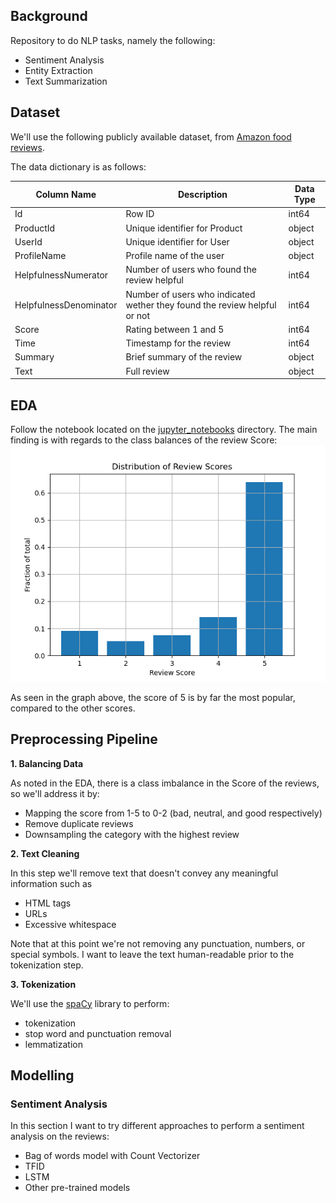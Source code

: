 ## Background

Repository to do NLP tasks, namely the following:

- Sentiment Analysis
- Entity Extraction
- Text Summarization

## Dataset

We'll use the following publicly available dataset, from [Amazon food reviews](https://www.kaggle.com/datasets/snap/amazon-fine-food-reviews/data).

The data dictionary is as follows:

| Column Name            | Description                                                               | Data Type |
| ---------------------- | ------------------------------------------------------------------------- | --------- |
| Id                     | Row ID                                                                    | int64     |
| ProductId              | Unique identifier for Product                                             | object    |
| UserId                 | Unique identifier for User                                                | object    |
| ProfileName            | Profile name of the user                                                  | object    |
| HelpfulnessNumerator   | Number of users who found the review helpful                              | int64     |
| HelpfulnessDenominator | Number of users who indicated wether they found the review helpful or not | int64     |
| Score                  | Rating between 1 and 5                                                    | int64     |
| Time                   | Timestamp for the review                                                  | int64     |
| Summary                | Brief summary of the review                                               | object    |
| Text                   | Full review                                                               | object    |


## EDA

Follow the notebook located on the [jupyter_notebooks](https://github.com/bcrodrigo/nlp_reviews/tree/main/jupyter_notebooks) directory. The main finding is with regards to the class balances of the review Score:
![score_dist](images/review_score_dist.png)


As seen in the graph above, the score of 5 is by far the most popular, compared to the other scores.

## Preprocessing Pipeline

**1. Balancing Data**

As noted in the EDA, there is a class imbalance in the Score of the reviews, so we'll address it by:
- Mapping the score from 1-5 to 0-2 (bad, neutral, and good respectively)
- Remove duplicate reviews
- Downsampling the category with the highest review

 **2. Text Cleaning**

In this step we'll remove text that doesn't convey any meaningful information such as
- HTML tags
- URLs
- Excessive whitespace

Note that at this point we're not removing any punctuation, numbers, or special symbols. I want to leave the text human-readable prior to the tokenization step.

**3. Tokenization**

We'll use the [spaCy](https://spacy.io/) library to perform: 
- tokenization
- stop word and punctuation removal
- lemmatization

## Modelling

### Sentiment Analysis

In this section I want to try different approaches to perform a sentiment analysis on the reviews:

- Bag of words model with Count Vectorizer
- TFID
- LSTM
- Other pre-trained models

